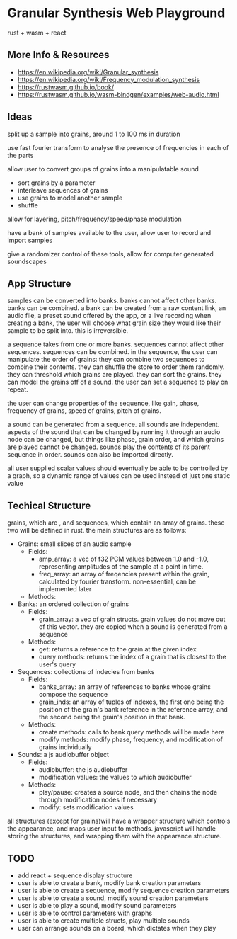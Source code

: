 # Granular Synthesis Web Playground

rust + wasm + react

## More Info & Resources

- https://en.wikipedia.org/wiki/Granular_synthesis
- https://en.wikipedia.org/wiki/Frequency_modulation_synthesis
- https://rustwasm.github.io/book/
- https://rustwasm.github.io/wasm-bindgen/examples/web-audio.html

## Ideas

split up a sample into grains, around 1 to 100 ms in duration

use fast fourier transform to analyse the presence of frequencies in each of the parts

allow user to convert groups of grains into a manipulatable sound

- sort grains by a parameter
- interleave sequences of grains
- use grains to model another sample
- shuffle

allow for layering, pitch/frequency/speed/phase modulation

have a bank of samples available to the user, allow user to record and import samples

give a randomizer control of these tools, allow for computer generated soundscapes

## App Structure

samples can be converted into banks. banks cannot affect other banks. banks can be combined.
a bank can be created from a raw content link, an audio file, a preset sound offered by the app, or a live recording
when creating a bank, the user will choose what grain size they would like their sample to be split into. this is irreversible.

a sequence takes from one or more banks. sequences cannot affect other sequences. sequences can be combined.
in the sequence, the user can manipulate the order of grains: they can combine two sequences to combine their contents. they can shuffle the store to order them randomly. they can threshold which grains are played. they can sort the grains. they can model the grains off of a sound. the user can set a sequence to play on repeat.

the user can change properties of the sequence, like gain, phase, frequency of grains, speed of grains, pitch of grains.

a sound can be generated from a sequence. all sounds are independent. aspects of the sound that can be changed by running it through an audio node can be changed, but things like phase, grain order, and which grains are played cannot be changed. sounds play the contents of its parent sequence in order. sounds can also be imported directly.

all user supplied scalar values should eventually be able to be controlled by a graph, so a dynamic range of values can be used instead of just one static value

## Techical Structure

grains, which are , and sequences, which contain an array of grains. these two will be defined in rust.
the main structures are as follows:

- Grains: small slices of an audio sample
  - Fields:
    - amp_array: a vec of f32 PCM values between 1.0 and -1.0, representing amplitudes of the sample at a point in time.
    - freq_array: an array of freqencies present within the grain, calculated by fourier transform. non-essential, can be implemented later
  - Methods:
- Banks: an ordered collection of grains
  - Fields:
    - grain_array: a vec of grain structs. grain values do not move out of this vector. they are copied when a sound is generated from a sequence
  - Methods:
    - get: returns a reference to the grain at the given index
    - query methods: returns the index of a grain that is closest to the user's query
- Sequences: collections of indecies from banks
  - Fields:
    - banks_array: an array of references to banks whose grains compose the sequence
    - grain_inds: an array of tuples of indexes, the first one being the position of the grain's bank reference in the reference array, and the second being the grain's position in that bank.
  - Methods:
    - create methods: calls to bank query methods will be made here
    - modify methods: modify phase, frequency, and modification of grains individually
- Sounds: a js audiobuffer object
  - Fields:
    - audiobuffer: the js audiobuffer
    - modification values: the values to which audiobuffer
  - Methods:
    - play/pause: creates a source node, and then chains the node through modification nodes if necessary
    - modify: sets modification values

all structures (except for grains)will have a wrapper structure which controls the appearance, and maps user input to methods. javascript will handle storing the structures, and wrapping them with the appearance structure.

## TODO

- add react + sequence display structure
- user is able to create a bank, modify bank creation parameters
- user is able to create a sequence, modify sequence creation parameters
- user is able to create a sound, modify sound creation parameters
- user is able to play a sound, modify sound parameters
- user is able to control parameters with graphs
- user is able to create multiple structs, play multiple sounds
- user can arrange sounds on a board, which dictates when they play
